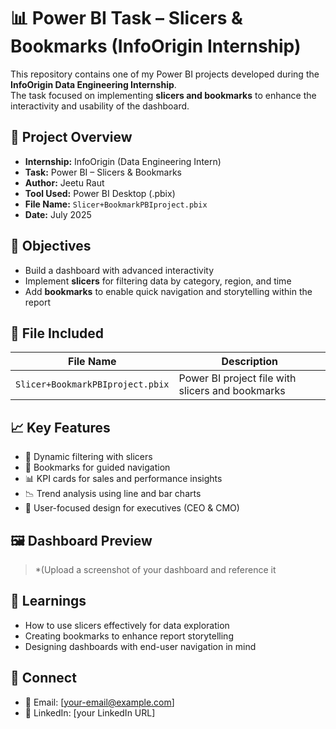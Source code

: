 # 📊 Power BI Task – Slicers & Bookmarks (InfoOrigin Internship)

This repository contains one of my Power BI projects developed during the **InfoOrigin Data Engineering Internship**.  
The task focused on implementing **slicers and bookmarks** to enhance the interactivity and usability of the dashboard.

## 🧠 Project Overview

- **Internship:** InfoOrigin (Data Engineering Intern)  
- **Task:** Power BI – Slicers & Bookmarks  
- **Author:** Jeetu Raut  
- **Tool Used:** Power BI Desktop (.pbix)  
- **File Name:** `Slicer+BookmarkPBIproject.pbix`  
- **Date:** July 2025  

## 📌 Objectives

- Build a dashboard with advanced interactivity  
- Implement **slicers** for filtering data by category, region, and time  
- Add **bookmarks** to enable quick navigation and storytelling within the report  

## 📁 File Included

| File Name                        | Description                                    |
|---------------------------------|------------------------------------------------|
| `Slicer+BookmarkPBIproject.pbix` | Power BI project file with slicers and bookmarks |

## 📈 Key Features

- 🧭 Dynamic filtering with slicers  
- 📌 Bookmarks for guided navigation  
- 📊 KPI cards for sales and performance insights  
- 📉 Trend analysis using line and bar charts  
- 🎯 User-focused design for executives (CEO & CMO)  

## 🖼️ Dashboard Preview

> *(Upload a screenshot of your dashboard and reference it
 



## 🧠 Learnings

- How to use slicers effectively for data exploration  
- Creating bookmarks to enhance report storytelling  
- Designing dashboards with end-user navigation in mind  

## 🔗 Connect

- 📧 Email: [your-email@example.com]  
- 🔗 LinkedIn: [your LinkedIn URL]  
